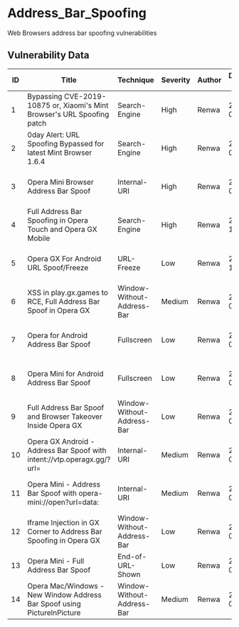 # Address_Bar_Spoofing
Web Browsers address bar spoofing vulnerabilities

## Vulnerability Data

| ID | Title | Technique | Severity | Author | Discovery Date | Browser | Affected Version | Bounty | CVE | Reference |
|---|---|---|---|---|---|---|---|---|---|---|
| 1 | Bypassing CVE-2019-10875 or, Xiaomi's Mint Browser's URL Spoofing patch | Search-Engine | High | Renwa | 2019-04-07 | Xiaomi Mint | 1.6.3 | 0 | 0 | https://www.andmp.com/2019/04/bypassing-cve-2019-10875-or-xiaomis.html |
| 2 | 0day Alert: URL Spoofing Bypassed for latest Mint Browser 1.6.4 | Search-Engine | High | Renwa | 2019-04-08 | Xiaomi Mint | 1.6.4 | 0 | 0 | https://www.andmp.com/2019/04/0day-alert-url-spoofing-bypass-for.html |
| 3 | Opera Mini Browser Address Bar Spoof | Internal-URI | High | Renwa | 2022-09-29 | Opera Mini | 65.2.2254.63594 | 3000 | 0 | https://medium.com/@renwa/you-are-not-where-you-think-you-are-opera-browsers-address-bar-spoofing-vulnerabilities-aa36ad8321d8 |
| 4 | Full Address Bar Spoofing in Opera Touch and Opera GX Mobile | Search-Engine | High | Renwa | 2022-10-06 | Opera GX Mobile | 1.8.7 | 2500 | 0 | https://medium.com/@renwa/you-are-not-where-you-think-you-are-opera-browsers-address-bar-spoofing-vulnerabilities-aa36ad8321d8 |
| 5 | Opera GX For Android URL Spoof/Freeze | URL-Freeze | Low | Renwa | 2022-10-27 | Opera GX Mobile | 1.8.7 | 500 | 0 | https://medium.com/@renwa/you-are-not-where-you-think-you-are-opera-browsers-address-bar-spoofing-vulnerabilities-aa36ad8321d8 |
| 6 | XSS in play.gx.games to RCE, Full Address Bar Spoof in Opera GX | Window-Without-Address-Bar | Medium | Renwa | 2023-01-10 | Opera GX | 93.0.4585.78 | 1000 | 0 | https://medium.com/@renwa/you-are-not-where-you-think-you-are-opera-browsers-address-bar-spoofing-vulnerabilities-aa36ad8321d8 |
| 7 | Opera for Android Address Bar Spoof | Fullscreen | Low | Renwa | 2023-02-06 | Opera Android | 0 | 100 | 0 | https://medium.com/@renwa/you-are-not-where-you-think-you-are-opera-browsers-address-bar-spoofing-vulnerabilities-aa36ad8321d8 |
| 8 | Opera Mini for Android Address Bar Spoof | Fullscreen | Low | Renwa | 2023-02-06 | Opera Mini | 0 | 100 | 0 | https://medium.com/@renwa/you-are-not-where-you-think-you-are-opera-browsers-address-bar-spoofing-vulnerabilities-aa36ad8321d8 |
| 9 | Full Address Bar Spoof and Browser Takeover Inside Opera GX | Window-Without-Address-Bar | Low | Renwa | 2023-02-27 | Opera GX | 0 | 2000 | 0 | https://medium.com/@renwa/you-are-not-where-you-think-you-are-opera-browsers-address-bar-spoofing-vulnerabilities-aa36ad8321d8 |
| 10 | Opera GX Android - Address Bar Spoof with intent://vtp.operagx.gg/?url= | Internal-URI | Medium | Renwa | 2023-03-22 | Opera GX Android | 0 | 2000 | 0 | https://medium.com/@renwa/you-are-not-where-you-think-you-are-opera-browsers-address-bar-spoofing-vulnerabilities-aa36ad8321d8 |
| 11 | Opera Mini - Address Bar Spoof with opera-mini://open?url=data: | Internal-URI | Medium | Renwa | 2023-03-22 | Opera Mini | 0 | 2000 | 0 | https://medium.com/@renwa/you-are-not-where-you-think-you-are-opera-browsers-address-bar-spoofing-vulnerabilities-aa36ad8321d8 |
| 12 | Iframe Injection in GX Corner to Address Bar Spoofing in Opera GX | Window-Without-Address-Bar | Low | Renwa | 2024-02-19 | Opera GX | 0 | 250 | 0 | Author |
| 13 | Opera Mini - Full Address Bar Spoof | End-of-URL-Shown | Low | Renwa | 2024-03-27 | Opera Mini | 79.0.2254.70805 | 500 | 0 | Author |
| 14 | Opera Mac/Windows - New Window Address Bar Spoof using PictureInPicture | Window-Without-Address-Bar | Medium | Renwa | 2024-04-02 | Opera  | 0 | 3000 | 0 | Author |
